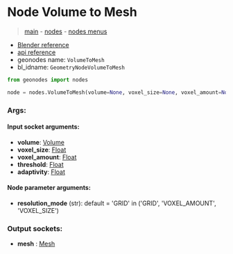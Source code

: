 # Node Volume to Mesh

> [main](../structure.md) - [nodes](nodes.md) - [nodes menus](nodes_menus.md)

- [Blender reference](https://docs.blender.org/manual/en/latest/modeling/geometry_nodes/volume/volume_to_mesh.html)
- [api reference](https://docs.blender.org/api/current/bpy.types.GeometryNodeVolumeToMesh.html)
- geonodes name: `VolumeToMesh`
- bl_idname: `GeometryNodeVolumeToMesh`

```python
from geonodes import nodes

node = nodes.VolumeToMesh(volume=None, voxel_size=None, voxel_amount=None, threshold=None, adaptivity=None, resolution_mode='GRID')
```

### Args:

#### Input socket arguments:

- **volume**: [Volume](Volume.md)
- **voxel_size**: [Float](Float.md)
- **voxel_amount**: [Float](Float.md)
- **threshold**: [Float](Float.md)
- **adaptivity**: [Float](Float.md)

#### Node parameter arguments:

- **resolution_mode** (str): default = 'GRID' in ('GRID', 'VOXEL_AMOUNT', 'VOXEL_SIZE')

### Output sockets:

- **mesh** : [Mesh](Mesh.md)

